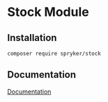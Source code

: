 # Stock Module

## Installation

```
composer require spryker/stock
```

## Documentation

[Documentation](https://spryker.github.io)
